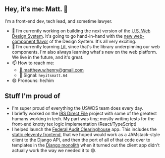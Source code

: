 ## Hey, it's me: Matt. 👋

I'm a front-end dev, tech lead, and sometime lawyer.

- 🔭 I’m currently working on building the next version of the [U.S. Web Design System](https://github.com/uswds/uswds). It's going to go hand-in-hand with the [new web-component flavor](https://github.com/uswds/uswds-elements) of the Design System. It's all very exciting.
- 🌱 I’m currently learning [Lit](https://lit.dev), since that's the library underpinning our web components. I'm also always learning what's new on the web platform. We live in the future, and it's great.
- 📫 How to reach me:
  - [📧 matthew.w.henry@gmail.com](mailto:matthew.w.henry@gmail.com)
  - 📱 Signal: `heyitsmatt.64` 
- 😄 Pronouns: he/him

## Stuff I'm proud of

- I'm super proud of everything the USWDS team does every day.
- I briefly worked on the [IRS Direct File](https://github.com/IRS-Public/direct-file) project with some of the greatest humans working in tech. My part was tiny; mostly writing tests for the front-end knotty tex logic implementation (React/TypeScript)
- I helped launch the [Federal Audit Clearinghouse](https://www.fac.gov/) app. This includes the [static eleventy frontend](https://github.com/GSA-TTS/FAC-Frontend), that we hoped would work as a JAMstack-style client to the Django API, and then the port of all of that code over to templates in the [Django monolith](https://github.com/GSA-TTS/FAC) when it turned out the client app didn't actually work the way we needed it to 😅.
